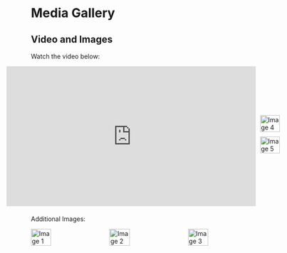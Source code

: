 # Media Gallery

## Video and Images
<p>Watch the video below:</p>

<div style="display: flex; justify-content: center; align-items: center; margin-bottom: 20px;">
    <!-- Video -->
    <div style="flex: 1; padding-right: 10px; text-align: center;">
        <iframe src="https://github.com/user-attachments/assets/eda840be-fb48-45d4-89af-9dec9d7f49e4" width="560" height="315" frameborder="0" allowfullscreen></iframe>
    </div>
    <!-- Images -->
    <div style="flex: 1; display: flex; flex-direction: column; justify-content: space-between;">
        <img src="https://github.com/user-attachments/assets/2b51684c-9b56-4870-9696-f6756f842dcb" alt="Image 4" style="width: 100%; margin-bottom: 10px; max-width: 300px;">
        <img src="https://github.com/user-attachments/assets/22e9db31-9108-4072-a158-e403c13c8ccc" alt="Image 5" style="width: 100%; margin-bottom: 10px; max-width: 300px;">
    </div>
</div>

<p>Additional Images:</p>
<div style="display: flex; justify-content: space-between; flex-wrap: wrap;">
    <img src="https://github.com/user-attachments/assets/b12b627f-cd18-4c6b-bc69-32ed956c9b24" alt="Image 1" style="width: 30%; margin-bottom: 10px; max-width: 300px;">
    <img src="https://github.com/user-attachments/assets/5de39213-9b3c-48e6-b533-2be26fe6d24c" alt="Image 2" style="width: 30%; margin-bottom: 10px; max-width: 300px;">
    <img src="https://github.com/user-attachments/assets/39b781a1-0cbd-4737-b178-921341680a57" alt="Image 3" style="width: 30%; margin-bottom: 10px; max-width: 300px;">
</div>
